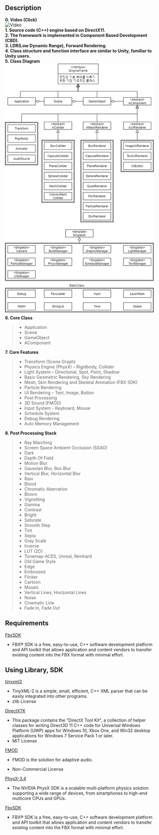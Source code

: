 ## __Description__    
__0. Video (Click)__  
![Video](https://youtu.be/Y8z6awMjyoc)  
__1. Source code (C++) engine based on DirectX11.__  
__2. The framework is implemented in Component Based Development (CBD).__  
__3. LDR(Low Dynamic Range), Forward Rendering.__  
__4. Class structure and function interface are similar to Unity, familiar to Unity users.__  
__5. Class Diagram__  
![classdiagram](/DescriptionImage/classDiagram.png)  
__6. Core Class__
> - Application
> - Scene
> - GameObject
> - AComponent  
 
 __7. Core Features__
> - Transform (Scene Graph)
> - Physics Engine (PhysX) – Rigidbody, Collider
> - Light System – Directional, Spot, Point, Shadow
> - Basic Geometric Rendering, Sky Rendering
> - Mesh, Skin Rendering and Skeletal Animation (FBX SDK)
> - Particle Rendering
> - UI Rendering – Text, Image, Button
> - Post Processing
> - 3D Sound (FMOD)
> - Input System - Keyboard, Mouse
> - Schedule System
> - Debug Rendering
> - Auto Memory Management  
 
__8. Post Processing Stack__  
> - Ray Marching
> - Screen Space Ambient Occlusion (SSAO)
> - Dark
> - Depth Of Field
> - Motion Blur
> - Gaussian Blur, Box Blur
> - Vertical Blur, Horizontal Blur
> - Rain
> - Blood
> - Chromatic Aberration
> - Bloom
> - Vignetting
> - Gamma
> - Contrast
> - Bright
> - Saturate
> - Smooth Step
> - Tint
> - Sepia
> - Gray Scale
> - Inverse
> - LUT (2D)
> - Tonemap-ACES, Unreal, Reinhard
> - Old Game Style
> - Edge
> - Embossed
> - Flicker
> - Cartoon
> - Mosaic
> - Vertical Lines, Horizontal Lines
> - Noise
> - Cinematic Line
> - Fade In, Fade Out
 
## __Requirements__
[FbxSDK](https://www.autodesk.com/developer-network/platform-technologies/fbx-sdk-2020-0)

  - FBX® SDK is a free, easy-to-use, C++ software development platform and API toolkit that allows application and content vendors to transfer existing content into the FBX format with minimal effort.  
 
## __Using Library, SDK__

[tinyxml2](https://github.com/leethomason/tinyxml2)    
 - TinyXML-2 is a simple, small, efficient, C++ XML parser that can be easily integrated into other programs.
 - zlib License  

[DirectXTK](https://github.com/jerrypoiu/DirectXTK)  
 - This package contains the "DirectX Tool Kit", a collection of helper classes for writing Direct3D 11 C++ code for Universal Windows Platform (UWP) apps for Windows 10, Xbox One, and Win32 desktop applications for Windows 7 Service Pack 1 or later.  
 - MIT License  

[FMOD](https://www.fmod.com/)  
 - FMOD is the solution for adaptive audio.

 - Non-Commercial License

[PhysX-3.4](https://developer.nvidia.com/physx-sdk%20)  
 -   The NVIDIA PhysX SDK is a scalable multi-platform physics solution supporting a wide range of devices, from smartphones to high-end multicore CPUs and GPUs.

[FbxSDK](https://www.autodesk.com/developer-network/platform-technologies/fbx-sdk-2020-0)  
 - FBX® SDK is a free, easy-to-use, C++ software development platform and API toolkit that allows application and content vendors to transfer existing content into the FBX format with minimal effort.
